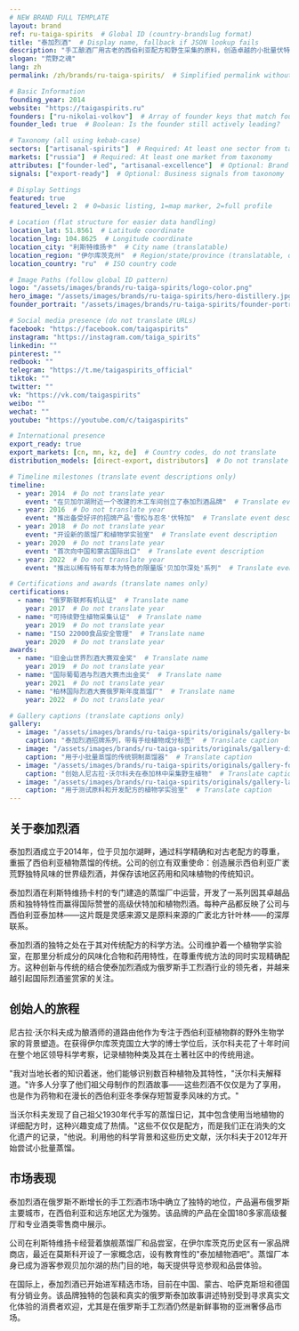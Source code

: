 ```yaml
---
# NEW BRAND FULL TEMPLATE
layout: brand
ref: ru-taiga-spirits  # Global ID (country-brandslug format)
title: "泰加烈酒"  # Display name, fallback if JSON lookup fails
description: "手工酿酒厂用古老的西伯利亚配方和野生采集的原料，创造卓越的小批量伏特加和植物精酒。" 
slogan: "荒野之魂"
lang: zh
permalink: /zh/brands/ru-taiga-spirits/  # Simplified permalink without country code

# Basic Information
founding_year: 2014
website: "https://taigaspirits.ru"
founders: ["ru-nikolai-volkov"]  # Array of founder keys that match founder_names.json entries
founder_led: true  # Boolean: Is the founder still actively leading?

# Taxonomy (all using kebab-case)
sectors: ["artisanal-spirits"]  # Required: At least one sector from taxonomy
markets: ["russia"]  # Required: At least one market from taxonomy
attributes: ["founder-led", "artisanal-excellence"]  # Optional: Brand attributes from taxonomy
signals: ["export-ready"]  # Optional: Business signals from taxonomy

# Display Settings
featured: true
featured_level: 2  # 0=basic listing, 1=map marker, 2=full profile

# Location (flat structure for easier data handling)
location_lat: 51.8561  # Latitude coordinate
location_lng: 104.8625  # Longitude coordinate  
location_city: "利斯特维扬卡"  # City name (translatable)
location_region: "伊尔库茨克州"  # Region/state/province (translatable, optional)
location_country: "ru"  # ISO country code 

# Image Paths (follow global ID pattern)
logo: "/assets/images/brands/ru-taiga-spirits/logo-color.png"
hero_image: "/assets/images/brands/ru-taiga-spirits/hero-distillery.jpg"
founder_portrait: "/assets/images/brands/ru-taiga-spirits/founder-portrait.jpg"

# Social media presence (do not translate URLs)
facebook: "https://facebook.com/taigaspirits"
instagram: "https://instagram.com/taiga_spirits"
linkedin: ""
pinterest: ""
redbook: ""
telegram: "https://t.me/taigaspirits_official"
tiktok: ""
twitter: ""
vk: "https://vk.com/taigaspirits"
weibo: ""
wechat: ""
youtube: "https://youtube.com/c/taigaspirits"

# International presence
export_ready: true
export_markets: [cn, mn, kz, de]  # Country codes, do not translate
distribution_models: [direct-export, distributors]  # Do not translate codes

# Timeline milestones (translate event descriptions only)
timeline:
  - year: 2014  # Do not translate year
    event: "在贝加尔湖附近一个改建的木工车间创立了泰加烈酒品牌"  # Translate event description
  - year: 2016  # Do not translate year
    event: "推出备受好评的招牌产品'雪松与忍冬'伏特加"  # Translate event description
  - year: 2018  # Do not translate year
    event: "开设新的蒸馏厂和植物学实验室"  # Translate event description
  - year: 2020  # Do not translate year
    event: "首次向中国和蒙古国际出口"  # Translate event description
  - year: 2022  # Do not translate year
    event: "推出以稀有特有草本为特色的限量版'贝加尔深处'系列"  # Translate event description

# Certifications and awards (translate names only)
certifications:
  - name: "俄罗斯联邦有机认证"  # Translate name
    year: 2017  # Do not translate year
  - name: "可持续野生植物采集认证"  # Translate name
    year: 2019  # Do not translate year
  - name: "ISO 22000食品安全管理"  # Translate name
    year: 2020  # Do not translate year
awards:
  - name: "旧金山世界烈酒大赛双金奖"  # Translate name
    year: 2019  # Do not translate year
  - name: "国际葡萄酒与烈酒大赛杰出金奖"  # Translate name
    year: 2021  # Do not translate year
  - name: "柏林国际烈酒大赛俄罗斯年度蒸馏厂"  # Translate name
    year: 2022  # Do not translate year

# Gallery captions (translate captions only)
gallery:
  - image: "/assets/images/brands/ru-taiga-spirits/originals/gallery-bottles.jpg"  # Do not translate path
    caption: "泰加烈酒招牌系列，带有手绘植物成分标签"  # Translate caption
  - image: "/assets/images/brands/ru-taiga-spirits/originals/gallery-distillation.jpg"  # Do not translate path
    caption: "用于小批量蒸馏的传统铜制蒸馏器"  # Translate caption
  - image: "/assets/images/brands/ru-taiga-spirits/originals/gallery-foraging.jpg"  # Do not translate path
    caption: "创始人尼古拉·沃尔科夫在泰加林中采集野生植物"  # Translate caption
  - image: "/assets/images/brands/ru-taiga-spirits/originals/gallery-laboratory.jpg"  # Do not translate path
    caption: "用于测试原料和开发配方的植物学实验室"  # Translate caption
---
```


## 关于泰加烈酒

泰加烈酒成立于2014年，位于贝加尔湖畔，通过科学精确和对古老配方的尊重，重振了西伯利亚植物蒸馏的传统。公司的创立有双重使命：创造展示西伯利亚广袤荒野独特风味的世界级烈酒，并保存该地区药用和风味植物的传统知识。

泰加烈酒在利斯特维扬卡村的专门建造的蒸馏厂中运营，开发了一系列因其卓越品质和独特特性而赢得国际赞誉的高级伏特加和植物烈酒。每种产品都反映了公司与西伯利亚泰加林——这片既是灵感来源又是原料来源的广袤北方针叶林——的深厚联系。

泰加烈酒的独特之处在于其对传统配方的科学方法。公司维护着一个植物学实验室，在那里分析成分的风味化合物和药用特性，在尊重传统方法的同时实现精确配方。这种创新与传统的结合使泰加烈酒成为俄罗斯手工烈酒行业的领先者，并越来越引起国际烈酒鉴赏家的关注。

## 创始人的旅程

尼古拉·沃尔科夫成为酿酒师的道路由他作为专注于西伯利亚植物群的野外生物学家的背景塑造。在获得伊尔库茨克国立大学的博士学位后，沃尔科夫花了十年时间在整个地区领导科学考察，记录植物种类及其在土著社区中的传统用途。

"我对当地长者的知识着迷，他们能够识别数百种植物及其特性，"沃尔科夫解释道。"许多人分享了他们祖父母制作的烈酒故事——这些烈酒不仅仅是为了享用，也是作为药物和在漫长的西伯利亚冬季保存短暂夏季风味的方式。"

当沃尔科夫发现了自己祖父1930年代手写的蒸馏日记，其中包含使用当地植物的详细配方时，这种兴趣变成了热情。"这些不仅仅是配方，而是我们正在消失的文化遗产的记录，"他说。利用他的科学背景和这些历史文献，沃尔科夫于2012年开始尝试小批量蒸馏。

## 市场表现

泰加烈酒在俄罗斯不断增长的手工烈酒市场中确立了独特的地位，产品遍布俄罗斯主要城市，在西伯利亚和远东地区尤为强势。该品牌的产品在全国180多家高级餐厅和专业酒类零售商中展示。

公司在利斯特维扬卡经营着旗舰蒸馏厂和品尝室，在伊尔库茨克历史区有一家品牌商店，最近在莫斯科开设了一家概念店，设有教育性的"泰加植物酒吧"。蒸馏厂本身已成为游客参观贝加尔湖的热门目的地，每天提供导览参观和品尝体验。

在国际上，泰加烈酒已开始进军精选市场，目前在中国、蒙古、哈萨克斯坦和德国有分销业务。该品牌独特的包装和真实的俄罗斯泰加故事讲述特别受到寻求真实文化体验的消费者欢迎，尤其是在俄罗斯手工烈酒仍然是新鲜事物的亚洲奢侈品市场。